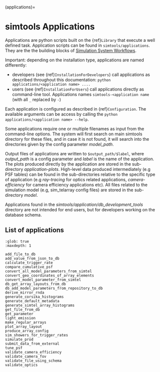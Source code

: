 (applications)=

# simtools Applications

Applications are python scripts built on the {ref}`Library` that execute a well defined task.
Application scripts can be found in `simtools/applications`.
They are the the building blocks of [Simulation System Workflows](https://github.com/gammasim/workflows).

Important: depending on the installation type, applications are named differently:

- developers (see {ref}`InstallationForDevelopers`) call applications as described throughout this documentation: `python applications/<application name> ....`
- users (see {ref}`InstallationForUsers`) call applications directly as command-line tool. Applications names `simtools-<application name` (with all `_` replaced by `-`)

Each application is configured as described in {ref}`Configuration`.
The available arguments can be access by calling the `python applications/<application name> --help`.

Some applications require one or multiple filenames as input from the command-line options. The system will
first search on main simtools directory for these files, and in case it is not found, it will
search into the directories given by the config parameter *model_path*.

Output files of applications are written to `$output_path/$label`, where
*output_path* is a config parameter and *label* is the name of the application. The plots
produced directly by the application are stored in the sub-directory *application-plots*.
High-level data produced intermediately (e.g PSF tables) can be found in the sub-directories relative to
the specific type of application (e.g *ray-tracing* for optics related applications,
*camera-efficiency* for camera efficiency applications etc). All files related to the simulation model (e.g,
sim_telarray config files) are stored in the sub-directory *model*.

Applications found in the *simtools/application/db_development_tools* directory are not intended for
end users, but for developers working on the database schema.

## List of applications

```{toctree}
:glob: true
:maxdepth: 1

add_file_to_db
add_value_from_json_to_db
calculate_trigger_rate
compare_cumulative_psf
convert_all_model_parameters_from_simtel
convert_geo_coordinates_of_array_elements
convert_model_parameter_from_simtel
db_get_array_layouts_from_db
db_add_model_parameters_from_repository_to_db
derive_mirror_rnda
generate_corsika_histograms
generate_default_metadata
generate_simtel_array_histograms
get_file_from_db
get_parameter
light_emission
make_regular_arrays
plot_array_layout
produce_array_config
sim_showers_for_trigger_rates
simulate_prod
submit_data_from_external
tune_psf
validate_camera_efficiency
validate_camera_fov
validate_file_using_schema
validate_optics
```
